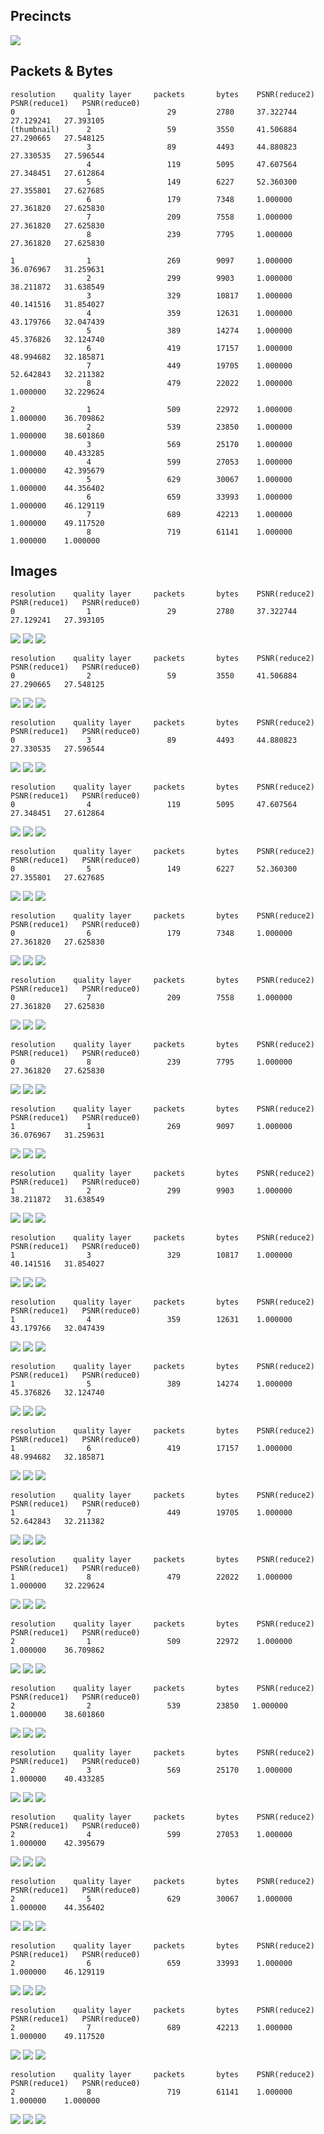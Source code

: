 ## Precincts

![](assets/precincts-image.jpg)

## Packets & Bytes

```
resolution    quality layer     packets       bytes    PSNR(reduce2) PSNR(reduce1)   PSNR(reduce0)
0                1                 29         2780     37.322744 	 27.129241 	 27.393105
(thumbnail)      2                 59         3550     41.506884 	 27.290665 	 27.548125
                 3                 89         4493     44.880823 	 27.330535 	 27.596544
                 4                 119        5095     47.607564 	 27.348451 	 27.612864
                 5                 149        6227     52.360300 	 27.355801 	 27.627685
                 6                 179        7348     1.000000 	 27.361820 	 27.625830
                 7                 209        7558     1.000000 	 27.361820 	 27.625830
                 8                 239        7795     1.000000 	 27.361820 	 27.625830

1                1                 269        9097     1.000000 	 36.076967 	 31.259631
                 2                 299        9903     1.000000 	 38.211872 	 31.638549
                 3                 329        10817    1.000000 	 40.141516 	 31.854027
                 4                 359        12631    1.000000 	 43.179766 	 32.047439
                 5                 389        14274    1.000000 	 45.376826 	 32.124740
                 6                 419        17157    1.000000 	 48.994682 	 32.185871
                 7                 449        19705    1.000000 	 52.642843 	 32.211382
                 8                 479        22022    1.000000 	 1.000000 	 32.229624

2                1                 509        22972    1.000000 	 1.000000 	 36.709862
                 2                 539        23850    1.000000 	 1.000000 	 38.601860
                 3                 569        25170    1.000000 	 1.000000 	 40.433285
                 4                 599        27053    1.000000 	 1.000000 	 42.395679
                 5                 629        30067    1.000000 	 1.000000 	 44.356402
                 6                 659        33993    1.000000 	 1.000000 	 46.129119
                 7                 689        42213    1.000000 	 1.000000 	 49.117520
                 8                 719        61141    1.000000 	 1.000000 	 1.000000
```

## Images
```
resolution    quality layer     packets       bytes    PSNR(reduce2) PSNR(reduce1)   PSNR(reduce0)
0                1                 29         2780     37.322744 	 27.129241 	 27.393105
```
![](029-packets/reduce2.png)
![](029-packets/reduce1.png)
![](029-packets/reduce0.png)


```
resolution    quality layer     packets       bytes    PSNR(reduce2) PSNR(reduce1)   PSNR(reduce0)
0                2                 59         3550     41.506884 	 27.290665 	 27.548125
```
![](059-packets/reduce2.png)
![](059-packets/reduce1.png)
![](059-packets/reduce0.png)

```
resolution    quality layer     packets       bytes    PSNR(reduce2) PSNR(reduce1)   PSNR(reduce0)
0                3                 89         4493     44.880823 	 27.330535 	 27.596544
```
![](089-packets/reduce2.png)
![](089-packets/reduce1.png)
![](089-packets/reduce0.png)

```
resolution    quality layer     packets       bytes    PSNR(reduce2) PSNR(reduce1)   PSNR(reduce0)
0                4                 119        5095     47.607564 	 27.348451 	 27.612864
```
![](119-packets/reduce2.png)
![](119-packets/reduce1.png)
![](119-packets/reduce0.png)

```
resolution    quality layer     packets       bytes    PSNR(reduce2) PSNR(reduce1)   PSNR(reduce0)
0                5                 149        6227     52.360300 	 27.355801 	 27.627685
```
![](149-packets/reduce2.png)
![](149-packets/reduce1.png)
![](149-packets/reduce0.png)

```
resolution    quality layer     packets       bytes    PSNR(reduce2) PSNR(reduce1)   PSNR(reduce0)
0                6                 179        7348     1.000000 	 27.361820 	 27.625830
```
![](179-packets/reduce2.png)
![](179-packets/reduce1.png)
![](179-packets/reduce0.png)

```
resolution    quality layer     packets       bytes    PSNR(reduce2) PSNR(reduce1)   PSNR(reduce0)
0                7                 209        7558     1.000000 	 27.361820 	 27.625830
```
![](209-packets/reduce2.png)
![](209-packets/reduce1.png)
![](209-packets/reduce0.png)

```
resolution    quality layer     packets       bytes    PSNR(reduce2) PSNR(reduce1)   PSNR(reduce0)
0                8                 239        7795     1.000000 	 27.361820 	 27.625830
```
![](239-packets/reduce2.png)
![](239-packets/reduce1.png)
![](239-packets/reduce0.png)

```
resolution    quality layer     packets       bytes    PSNR(reduce2) PSNR(reduce1)   PSNR(reduce0)
1                1                 269        9097     1.000000 	 36.076967 	 31.259631
```
![](269-packets/reduce2.png)
![](269-packets/reduce1.png)
![](269-packets/reduce0.png)

```
resolution    quality layer     packets       bytes    PSNR(reduce2) PSNR(reduce1)   PSNR(reduce0)
1                2                 299        9903     1.000000 	 38.211872 	 31.638549
```
![](299-packets/reduce2.png)
![](299-packets/reduce1.png)
![](299-packets/reduce0.png)

```
resolution    quality layer     packets       bytes    PSNR(reduce2) PSNR(reduce1)   PSNR(reduce0)
1                3                 329        10817    1.000000 	 40.141516 	 31.854027
```
![](329-packets/reduce2.png)
![](329-packets/reduce1.png)
![](329-packets/reduce0.png)

```
resolution    quality layer     packets       bytes    PSNR(reduce2) PSNR(reduce1)   PSNR(reduce0)
1                4                 359        12631    1.000000 	 43.179766 	 32.047439
```
![](359-packets/reduce2.png)
![](359-packets/reduce1.png)
![](359-packets/reduce0.png)

```
resolution    quality layer     packets       bytes    PSNR(reduce2) PSNR(reduce1)   PSNR(reduce0)
1                5                 389        14274    1.000000 	 45.376826 	 32.124740
```
![](389-packets/reduce2.png)
![](389-packets/reduce1.png)
![](389-packets/reduce0.png)

```
resolution    quality layer     packets       bytes    PSNR(reduce2) PSNR(reduce1)   PSNR(reduce0)
1                6                 419        17157    1.000000 	 48.994682 	 32.185871
```
![](419-packets/reduce2.png)
![](419-packets/reduce1.png)
![](419-packets/reduce0.png)

```
resolution    quality layer     packets       bytes    PSNR(reduce2) PSNR(reduce1)   PSNR(reduce0)
1                7                 449        19705    1.000000 	 52.642843 	 32.211382
```
![](449-packets/reduce2.png)
![](449-packets/reduce1.png)
![](449-packets/reduce0.png)

```
resolution    quality layer     packets       bytes    PSNR(reduce2) PSNR(reduce1)   PSNR(reduce0)
1                8                 479        22022    1.000000 	 1.000000 	 32.229624
```
![](479-packets/reduce2.png)
![](479-packets/reduce1.png)
![](479-packets/reduce0.png)

```
resolution    quality layer     packets       bytes    PSNR(reduce2) PSNR(reduce1)   PSNR(reduce0)
2                1                 509        22972    1.000000 	 1.000000 	 36.709862
```
![](509-packets/reduce2.png)
![](509-packets/reduce1.png)
![](509-packets/reduce0.png)

```
resolution    quality layer     packets       bytes    PSNR(reduce2) PSNR(reduce1)   PSNR(reduce0)
2                2                 539        23850   1.000000 	 1.000000 	 38.601860
```
![](539-packets/reduce2.png)
![](539-packets/reduce1.png)
![](539-packets/reduce0.png)

```
resolution    quality layer     packets       bytes    PSNR(reduce2) PSNR(reduce1)   PSNR(reduce0)
2                3                 569        25170    1.000000 	 1.000000 	 40.433285
```
![](569-packets/reduce2.png)
![](569-packets/reduce1.png)
![](569-packets/reduce0.png)

```
resolution    quality layer     packets       bytes    PSNR(reduce2) PSNR(reduce1)   PSNR(reduce0)
2                4                 599        27053    1.000000 	 1.000000 	 42.395679
```
![](599-packets/reduce2.png)
![](599-packets/reduce1.png)
![](599-packets/reduce0.png)

```
resolution    quality layer     packets       bytes    PSNR(reduce2) PSNR(reduce1)   PSNR(reduce0)
2                5                 629        30067    1.000000 	 1.000000 	 44.356402
```
![](629-packets/reduce2.png)
![](629-packets/reduce1.png)
![](629-packets/reduce0.png)

```
resolution    quality layer     packets       bytes    PSNR(reduce2) PSNR(reduce1)   PSNR(reduce0)
2                6                 659        33993    1.000000 	 1.000000 	 46.129119
```
![](659-packets/reduce2.png)
![](659-packets/reduce1.png)
![](659-packets/reduce0.png)

```
resolution    quality layer     packets       bytes    PSNR(reduce2) PSNR(reduce1)   PSNR(reduce0)
2                7                 689        42213    1.000000 	 1.000000 	 49.117520
```
![](689-packets/reduce2.png)
![](689-packets/reduce1.png)
![](689-packets/reduce0.png)

```
resolution    quality layer     packets       bytes    PSNR(reduce2) PSNR(reduce1)   PSNR(reduce0)
2                8                 719        61141    1.000000 	 1.000000 	 1.000000
```
![](719-packets/reduce2.png)
![](719-packets/reduce1.png)
![](719-packets/reduce0.png)
